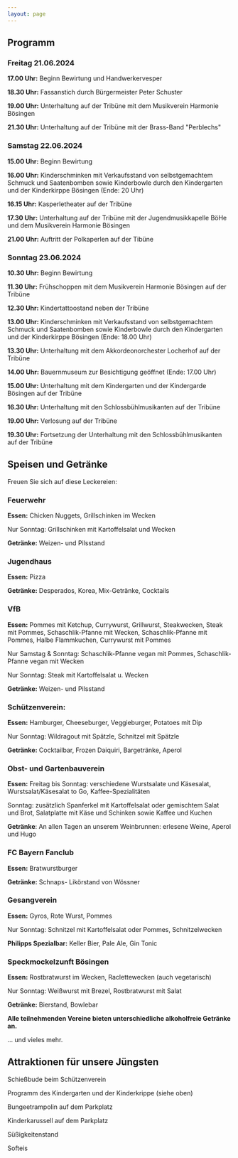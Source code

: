 ```yaml
---
layout: page
---
```


## Programm 

### Freitag 21.06.2024

**17.00 Uhr:** Beginn Bewirtung und Handwerkervesper 

**18.30 Uhr:** Fassanstich durch Bürgermeister Peter Schuster 

**19.00 Uhr:** Unterhaltung auf der Tribüne mit dem Musikverein Harmonie Bösingen

**21.30 Uhr:** Unterhaltung auf der Tribüne mit der Brass-Band "Perblechs" 


### Samstag 22.06.2024

**15.00 Uhr:** Beginn Bewirtung 

**16.00 Uhr:** Kinderschminken mit Verkaufsstand von selbstgemachtem Schmuck und Saatenbomben sowie Kinderbowle durch den Kindergarten und der Kinderkirppe Bösingen (Ende: 20 Uhr) 

**16.15 Uhr:** Kasperletheater auf der Tribüne

**17.30 Uhr:** Unterhaltung auf der Tribüne mit der Jugendmusikkapelle BöHe und dem Musikverein Harmonie Bösingen

**21.00 Uhr:** Auftritt der Polkaperlen auf der Tibüne


### Sonntag 23.06.2024

**10.30 Uhr:** Beginn Bewirtung 

**11.30 Uhr:** Frühschoppen mit dem Musikverein Harmonie Bösingen auf der Tribüne

**12.30 Uhr:** Kindertattoostand neben der Tribüne

**13.00 Uhr:** Kinderschminken mit Verkaufsstand von selbstgemachtem Schmuck und Saatenbomben sowie Kinderbowle durch den Kindergarten und der Kinderkirppe Bösingen (Ende: 18.00 Uhr)

**13.30 Uhr:** Unterhaltung mit dem Akkordeonorchester Locherhof auf der Tribüne

**14.00 Uhr:** Bauernmuseum zur Besichtigung geöffnet (Ende: 17.00 Uhr)

**15.00 Uhr:** Unterhaltung mit dem Kindergarten und der Kindergarde Bösingen auf der Tribüne 

**16.30 Uhr:** Unterhaltung mit den Schlossbühlmusikanten auf der Tribüne

**19.00 Uhr:** Verlosung auf der Tribüne 

**19.30 Uhr:** Fortsetzung der Unterhaltung mit den Schlossbühlmusikanten auf der Tribüne 



## Speisen und Getränke

Freuen Sie sich auf diese Leckereien:

### Feuerwehr
  
**Essen:** Chicken Nuggets, Grillschinken im Wecken

Nur Sonntag: Grillschinken mit Kartoffelsalat und Wecken

**Getränke:** Weizen- und Pilsstand

### Jugendhaus

**Essen:** Pizza

**Getränke:** Desperados, Korea, Mix-Getränke, Cocktails

### VfB

**Essen:** Pommes mit Ketchup, Currywurst, Grillwurst, Steakwecken, Steak mit Pommes, Schaschlik-Pfanne mit Wecken, Schaschlik-Pfanne mit Pommes, Halbe Flammkuchen, Currywurst mit Pommes

Nur Samstag & Sonntag: Schaschlik-Pfanne vegan mit Pommes, Schaschlik-Pfanne vegan mit Wecken

Nur Sonntag:  Steak mit Kartoffelsalat u. Wecken

**Getränke:** Weizen- und Pilsstand

### Schützenverein:

**Essen:** Hamburger, Cheeseburger, Veggieburger, Potatoes mit Dip

Nur Sonntag: Wildragout mit Spätzle, Schnitzel mit Spätzle

**Getränke:** Cocktailbar, Frozen Daiquiri, Bargetränke, Aperol

### Obst- und Gartenbauverein

**Essen:** Freitag bis Sonntag: verschiedene Wurstsalate und Käsesalat, Wurstsalat/Käsesalat to Go, Kaffee-Spezialitäten

Sonntag: zusätzlich Spanferkel mit Kartoffelsalat oder gemischtem Salat und Brot, Salatplatte mit Käse und Schinken sowie Kaffee und Kuchen

**Getränke**:  An allen Tagen an unserem Weinbrunnen: erlesene Weine, Aperol und Hugo

### FC Bayern Fanclub

**Essen:** Bratwurstburger

**Getränke:** Schnaps- Likörstand von Wössner

### Gesangverein

**Essen:** Gyros, Rote Wurst, Pommes

Nur Sonntag: Schnitzel mit Kartoffelsalat oder Pommes, Schnitzelwecken

**Philipps Spezialbar:** Keller Bier, Pale Ale, Gin Tonic

### Speckmockelzunft Bösingen

**Essen:** Rostbratwurst im Wecken, Raclettewecken (auch vegetarisch) 

Nur Sonntag: Weißwurst mit Brezel, Rostbratwurst mit Salat

**Getränke:** Bierstand, Bowlebar



**Alle teilnehmenden Vereine bieten unterschiedliche alkoholfreie Getränke an.**

... und vieles mehr.


## Attraktionen für unsere Jüngsten 

Schießbude beim Schützenverein 

Programm des Kindergarten und der Kinderkrippe (siehe oben)

Bungeetrampolin auf dem Parkplatz 

Kinderkarussell auf dem Parkplatz 

Süßigkeitenstand 

Softeis

